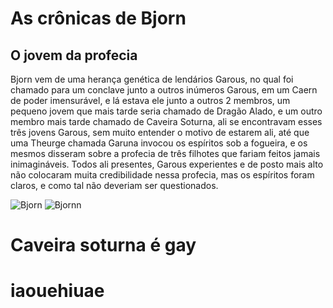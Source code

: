 <!DOCTYPE html>
<html>
    <head>
        <title>As crônicas de Bjorn</title>
    </head>
    <body>
        <h1>As crônicas de Bjorn</h1>
        <h2>O jovem da profecia</h2>
        <p>Bjorn vem de uma herança genética de lendários Garous, no qual foi chamado para um conclave junto a outros inúmeros Garous, em um Caern de poder imensurável, e lá estava ele junto a outros 2 membros, um pequeno jovem que mais tarde seria chamado de Dragão Alado, e um outro membro mais tarde chamado de Caveira Soturna, ali se encontravam esses três jovens Garous, sem muito entender o motivo de estarem ali, até que uma Theurge chamada Garuna invocou os espíritos sob a fogueira, e os mesmos disseram sobre a profecia de três filhotes que fariam feitos jamais inimagináveis. Todos ali presentes, Garous experientes e de posto mais alto não colocaram muita credibilidade nessa profecia, mas os espíritos foram claros, e como tal não deveriam ser questionados.</p>
        <img src="https://i.pinimg.com/564x/6e/bd/d0/6ebdd0a751650eee2b9d2110892ea9bf.jpg" alt="Bjorn">
        <img src="https://i.pinimg.com/originals/7f/9b/52/7f9b524cfcba104b809be1bb3d320252.jpg" alt="Bjornn">
        <!DOCTYPE html>
<html lang="en">
<head>
    <meta charset="UTF-8">
    <meta name="viewport" content="width=device-width, initial-scale=1.0">
    <title>Document</title>
</head>
<body>
    <h1>Caveira soturna é gay</h1>
</body>
</html>
<!DOCTYPE html>
<html lang="en">
<head>
    <meta charset="UTF-8">
    <meta name="viewport" content="width=device-width, initial-scale=1.0">
    <title>Document</title>
</head>
<body>
   <h1>iaouehiuae</h1> 
</body>
</html>
    </body>
</html>
